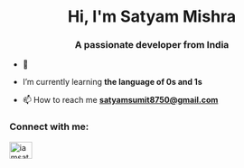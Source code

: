 <h1 align="center">Hi, I'm Satyam Mishra</h1>
<h3 align="center">A passionate developer from India</h3>

- 🌱
-  I’m currently learning **the language of 0s and 1s**

- 📫 How to reach me **satyamsumit8750@gmail.com**

<h3 align="left">Connect with me:</h3>
<p align="left">
<a href="https://instagram.com/iamsatyam28" target="blank"><img align="center" src="https://raw.githubusercontent.com/rahuldkjain/github-profile-readme-generator/master/src/images/icons/Social/instagram.svg" alt="iamsatyam28" height="30" width="40" /></a>
</p>
